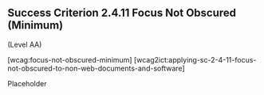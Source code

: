 ## Success Criterion 2.4.11 Focus Not Obscured (Minimum)

(Level AA)

[wcag:focus-not-obscured-minimum]
[wcag2ict:applying-sc-2-4-11-focus-not-obscured-to-non-web-documents-and-software]

Placeholder
